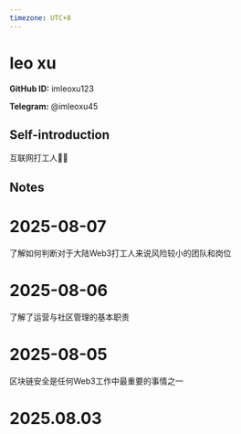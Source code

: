 ```yaml
---
timezone: UTC+8
---
```


# leo xu

**GitHub ID:** imleoxu123

**Telegram:** @imleoxu45

## Self-introduction

互联网打工人🧑‍💼

## Notes

<!-- Content_START -->
# 2025-08-07

了解如何判断对于大陆Web3打工人来说风险较小的团队和岗位

# 2025-08-06

了解了运营与社区管理的基本职责

# 2025-08-05

区块链安全是任何Web3工作中最重要的事情之一


# 2025.08.03


<!-- Content_END -->
